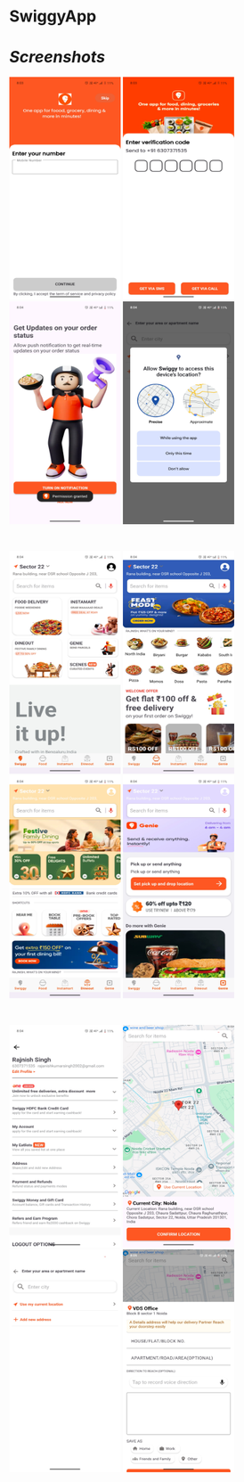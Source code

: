 
# SwiggyApp

# ***Screenshots*** 

<img src="login.jpg" alt="Alt Text" width="200" height="400"> <img src="otp.jpg" alt="Alt Text" width="200" height="400"> <img src="notification.jpg" alt="Alt Text" width="200" height="400"> <img src="location.jpg" alt="Alt Text" width="200" height="400">

</br>

<img src="home.jpg" alt="Alt Text" width="200" height="400"> <img src="food.jpg" alt="Alt Text" width="200" height="400"> <img src="dineout.jpg" alt="Alt Text" width="200" height="400"> <img src="genie.jpg" alt="Alt Text" width="200" height="400">

 </br>

<img src="profile.jpg" alt="Alt Text" width="200" height="400"> <img src="map.jpg" alt="Alt Text" width="200" height="400"> <img src="addLocation.jpg" alt="Alt Text" width="200" height="400"> <img src="Screenshot_20250218_080532.jpg" alt="Alt Text" width="200" height="400">
 
